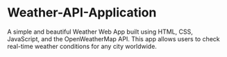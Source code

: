 # Weather-API-Application
 A simple and beautiful Weather Web App built using HTML, CSS, JavaScript, and the OpenWeatherMap API. This app allows users to check real-time weather conditions for any city worldwide.
